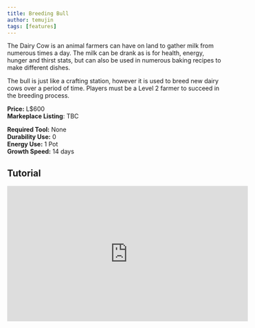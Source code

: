 ```yaml
---
title: Breeding Bull
author: temujin
tags: [features]
---
```

The Dairy Cow is an animal farmers can have on land to gather milk from numerous times a day. The milk can be drank as is for health, energy, hunger and thirst stats, but can also be used in numerous baking recipes to make different dishes.

The bull is just like a crafting station, however it is used to breed new dairy cows over a period of time. Players must be a Level 2 farmer to succeed in the breeding process.

**Price:** L$600<br>
**Markeplace Listing**: TBC<br>

**Required Tool:** None<br>
**Durability Use:** 0<br>
**Energy Use:** 1 Pot<br>
**Growth Speed:** 14 days

## Tutorial
<iframe width="560" height="315" src="https://www.youtube.com/embed/89dgKoY4G10" frameborder="0" allow="accelerometer; autoplay; encrypted-media; gyroscope; picture-in-picture" allowfullscreen></iframe>
